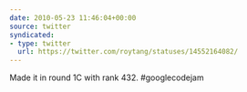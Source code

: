 ```yaml
---
date: 2010-05-23 11:46:04+00:00
source: twitter
syndicated:
- type: twitter
  url: https://twitter.com/roytang/statuses/14552164082/
---
```


Made it in round 1C with rank 432. #googlecodejam